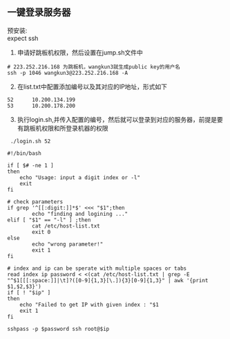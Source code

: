 ## 一键登录服务器
预安装:  
expect
ssh

1. 申请好跳板机权限，然后设置在jump.sh文件中  
```
# 223.252.216.168 为跳板机，wangkun3就生成public key的用户名
ssh -p 1046 wangkun3@223.252.216.168 -A
```
2. 在list.txt中配置添加编号以及其对应的IP地址，形式如下  
```
52      10.200.134.199
53      10.200.178.200
```
3. 执行login.sh,并传入配置的编号，然后就可以登录到对应的服务器，前提是要有跳板机权限和所登录机器的权限  
```
 ./login.sh 52
```


```
#!/bin/bash

if [ $# -ne 1 ]
then
    echo "Usage: input a digit index or -l"
    exit
fi

# check parameters
if grep '^[[:digit:]]*$' <<< "$1";then
        echo "finding and logining ..."
elif [ "$1" == "-l" ] ;then
        cat /etc/host-list.txt
        exit 0
else
        echo "wrong parameter!"
        exit 1
fi

# index and ip can be sperate with multiple spaces or tabs
read index ip password < <(cat /etc/host-list.txt | grep -E  "^$1[[[:space:]]|\t]?([0-9]{1,3}[\.]){3}[0-9]{1,3}" | awk '{print $1,$2,$3}')
if [ ! "$ip" ]
then
    echo "Failed to get IP with given index : "$1
    exit 1
fi

sshpass -p $password ssh root@$ip
```
